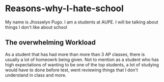 # Reasons-why-I-hate-school
My name is Jhosselyn Pugo. I am a students at AUPE. I will be talking about things I don't like about school

## The overwhelming Workload 

As a student that has had more than more than 3 AP classes, there is usually a lot of homeowrk being given. Not to mention as a student who has high expectations of wanting to be one of the top students, a lot of studying would have to done before test, went reviewing things that I don't understand in class and more. 
